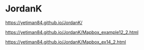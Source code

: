 # JordanK
https://yetiman84.github.io/JordanK/


https://yetiman84.github.io/JordanK/Mapbox_example12_2.html

https://yetiman84.github.io/JordanK/Mapbox_ex14_2.html
